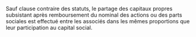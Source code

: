   
 Sauf clause contraire des statuts, le partage des capitaux propres subsistant après remboursement du nominal des actions ou des parts sociales est effectué entre les associés dans les mêmes proportions que leur participation au capital social.  

  
